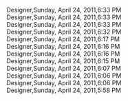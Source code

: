 ﻿Designer,Sunday, April 24, 2011,6:33 PM  Designer,Sunday, April 24, 2011,6:33 PM  Designer,Sunday, April 24, 2011,6:33 PM  Designer,Sunday, April 24, 2011,6:32 PM  Designer,Sunday, April 24, 2011,6:17 PM  Designer,Sunday, April 24, 2011,6:16 PM  Designer,Sunday, April 24, 2011,6:16 PM  Designer,Sunday, April 24, 2011,6:15 PM  Designer,Sunday, April 24, 2011,6:07 PM  Designer,Sunday, April 24, 2011,6:06 PM  Designer,Sunday, April 24, 2011,6:06 PM  Designer,Sunday, April 24, 2011,5:58 PM